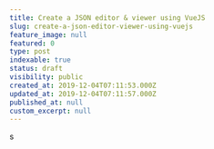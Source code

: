 ```yaml
---
title: Create a JSON editor & viewer using VueJS
slug: create-a-json-editor-viewer-using-vuejs
feature_image: null
featured: 0
type: post
indexable: true
status: draft
visibility: public
created_at: 2019-12-04T07:11:53.000Z
updated_at: 2019-12-04T07:11:57.000Z
published_at: null
custom_excerpt: null
---
```


s
